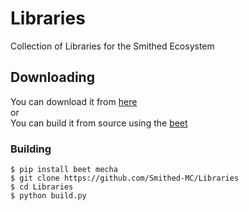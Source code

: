 # Libraries
Collection of Libraries for the Smithed Ecosystem


## Downloading

You can download it from [here](https://smithed.dev/thenuclearnexus/smithed-core)<br/>
or<br/>
You can build it from source using the [beet](https://github.com/mcbeet/beet)

### Building

```
$ pip install beet mecha
$ git clone https://github.com/Smithed-MC/Libraries
$ cd Libraries
$ python build.py
```

